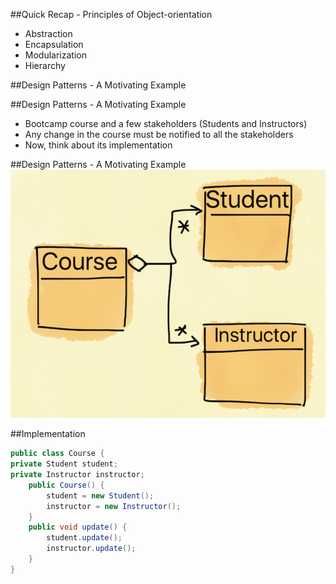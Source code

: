 ##Quick Recap - Principles of Object-orientation
* Abstraction
* Encapsulation
* Modularization
* Hierarchy


##Design Patterns - A Motivating Example


##Design Patterns - A Motivating Example
* Bootcamp course and a few stakeholders (Students and Instructors)
* Any change in the course must be notified to all the stakeholders
* Now, think about its implementation


##Design Patterns - A Motivating Example
![](media/observerMotivation.png)


##Implementation
```java
public class Course {
private Student student;
private Instructor instructor;
	public Course() {
		student = new Student();
		instructor = new Instructor();
	}
	public void update() {
		student.update();
		instructor.update();	
	}
}
```